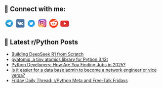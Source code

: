 ## 🔎 Connect with me:
[<img src="https://github.com/bullbesh/bullbesh/blob/main/images/Telegram.png" width="32" height="32" />](https://t.me/bullbesh)
[<img src="https://github.com/bullbesh/bullbesh/blob/main/images/VK.png" width="32" height="32" />](https://vk.com/bullbesh)
[<img src="https://github.com/bullbesh/bullbesh/blob/main/images/Twitter.png" width="32" height="32" />](https://twitter.com/bullbesh1)
[<img src="https://github.com/bullbesh/bullbesh/blob/main/images/Instagram.png" width="32" height="32" />](https://www.instagram.com/bullbesh)
[<img src="https://github.com/bullbesh/bullbesh/blob/main/images/Reddit.png" width="32" height="32" />](https://www.reddit.com/user/bullbesh)
[<img src="https://github.com/bullbesh/bullbesh/blob/main/images/YouTube.png" width="32" height="32" />](https://www.youtube.com/channel/UCtfjRs6uzgq5mfm8S06WTcg)

## 📕 Latest r/Python Posts
<!-- BLOG-POST-LIST:START -->
- [Building DeepSeek R1 from Scratch](https://www.reddit.com/r/Python/comments/1ipc9p1/building_deepseek_r1_from_scratch/)
- [pyatomix, a tiny atomics library for Python 3.13t](https://www.reddit.com/r/Python/comments/1ip73nx/pyatomix_a_tiny_atomics_library_for_python_313t/)
- [Python Developers: How Are You Finding Jobs in 2025?](https://www.reddit.com/r/Python/comments/1ip3pvd/python_developers_how_are_you_finding_jobs_in_2025/)
- [Is it easier for a data base admin to become a network engineer or vice versa?](https://www.reddit.com/r/Python/comments/1ip26f8/is_it_easier_for_a_data_base_admin_to_become_a/)
- [Friday Daily Thread: r/Python Meta and Free-Talk Fridays](https://www.reddit.com/r/Python/comments/1ioxgi9/friday_daily_thread_rpython_meta_and_freetalk/)
<!-- BLOG-POST-LIST:END -->
